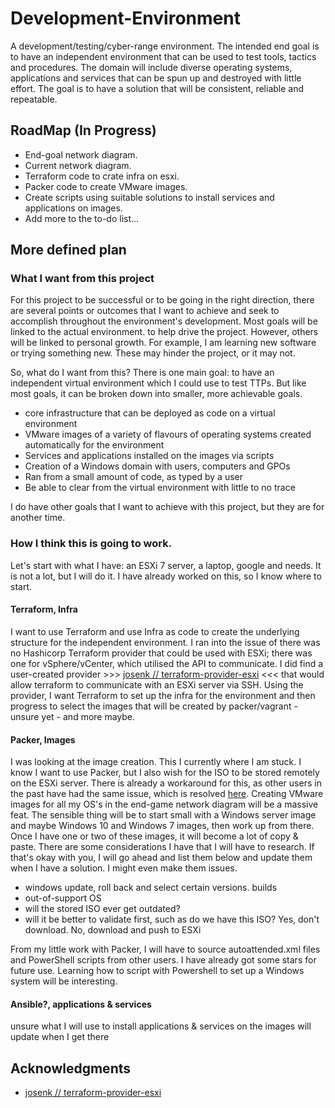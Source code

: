 # Development-Environment
A development/testing/cyber-range environment. The intended end goal is to have an independent environment that can be used to test tools, tactics and procedures. The domain will include diverse operating systems, applications and services that can be spun up and destroyed with little effort. The goal is to have a solution that will be consistent, reliable and repeatable.    

## RoadMap (In Progress)
- End-goal network diagram.
- Current network diagram.
- Terraform code to crate infra on esxi.
- Packer code to create VMware images.
- Create scripts using suitable solutions to install services and applications on images.
- Add more to the to-do list...


## More defined plan
### What I want from this project
For this project to be successful or to be going in the right direction, there are several points or outcomes that I want to achieve and seek to accomplish throughout the environment's development. Most goals will be linked to the actual environment. to help drive the project. However, others will be linked to personal growth. For example, I am learning new software or trying something new. These may hinder the project, or it may not. 

So, what do I want from this? There is one main goal: to have an independent virtual environment which I could use to test TTPs. But like most goals, it can be broken down into smaller, more achievable goals.
+ core infrastructure that can be deployed as code on a virtual environment
+ VMware images of a variety of flavours of operating systems created automatically for the environment
+ Services and applications installed on the images via scripts
+ Creation of a Windows domain with users, computers and GPOs
+ Ran from a small amount of code, as typed by a user
+ Be able to clear from the virtual environment with little to no trace

I do have other goals that I want to achieve with this project, but they are for another time. 

### How I think this is going to work. 
Let's start with what I have: an ESXi 7 server, a laptop, google and needs. It is not a lot, but I will do it. I have already worked on this, so I know where to start. 

#### Terraform, Infra
I want to use Terraform and use Infra as code to create the underlying structure for the independent environment. I ran into the issue of there was no Hashicorp Terraform provider that could be used with ESXi; there was one for vSphere/vCenter, which utilised the API to communicate. I did find a user-created provider >>> [josenk // terraform-provider-esxi](https://github.com/josenk/terraform-provider-esxi.git) <<< that would allow terraform to communicate with an ESXi server via SSH. Using the provider, I want Terraform to set up the infra for the environment and then progress to select the images that will be created by packer/vagrant - unsure yet - and more maybe.

#### Packer, Images

I was looking at the image creation. This I currently where I am stuck. I know I want to use Packer, but I also wish for the ISO to be stored remotely on the ESXi server. There is already a workaround for this, as other users in the past have had the same issue, which is resolved [here](https://github.com/hashicorp/packer/issues/7306#issuecomment-471004518). Creating VMware images for all my OS's in the end-game network diagram will be a massive feat. The sensible thing will be to start small with a Windows server image and maybe Windows 10 and Windows 7 images, then work up from there. Once I have one or two of these images, it will become a lot of copy & paste. There are some considerations I have that I will have to research. If that's okay with you, I will go ahead and list them below and update them when I have a solution. I might even make them issues. 

- windows update, roll back and select certain versions. builds
- out-of-support OS
- will the stored ISO ever get outdated?
- will it be better to validate first, such as do we have this ISO? Yes, don't download. No, download and push to ESXi

From my little work with Packer, I will have to source autoattended.xml files and PowerShell scripts from other users. I have already got some stars for future use. Learning how to script with Powershell to set up a Windows system will be interesting. 

#### Ansible?, applications & services
unsure what I will use to install applications & services on the images will update when I get there





## Acknowledgments
- [josenk // terraform-provider-esxi](https://github.com/josenk/terraform-provider-esxi.git)


  
